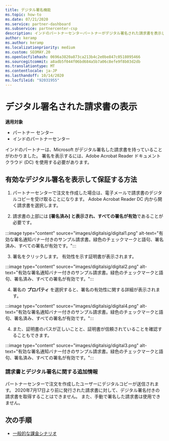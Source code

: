 ```yaml
---
title: デジタル署名機能
ms.topic: how-to
ms.date: 07/21/2020
ms.service: partner-dashboard
ms.subservice: partnercenter-csp
description: インドのパートナーセンターパートナーがデジタル署名された請求書を表示し、パートナーセンターで作成された注文の請求書のデジタルコピーを受信する方法について説明します。
author: keramp
ms.author: keramp
ms.localizationpriority: medium
ms.custom: SEOMAY.20
ms.openlocfilehash: 0696a3820a873ca213b4c2e0be847c0518095466
ms.sourcegitcommit: a8adb5f044f06bd684a5b7a06c8efe9f8b03d2db
ms.translationtype: MT
ms.contentlocale: ja-JP
ms.lasthandoff: 10/14/2020
ms.locfileid: "92031955"
---
```

# <a name="view-digitally-signed-invoices"></a>デジタル署名された請求書の表示

**適用対象**

- パートナー センター
- インドのパートナーセンター


インドのパートナーは、Microsoft がデジタル署名した請求書を持っていることがわかりました。 署名を表示するには、Adobe Acrobat Reader ドキュメントクラウド (DC) を使用する必要があります。

## <a name="how-to-view-and-insure-a-valid-digital-signature"></a>有効なデジタル署名を表示して保証する方法


1. パートナーセンターで注文を作成した場合は、電子メールで請求書のデジタルコピーを受け取ることになります。 Adobe Acrobat Reader DC 内から開く請求書を選択します。


2. 請求書の上部には **[署名済み] と表示され、すべての署名が有効**であることが必要です。
 
 :::image type="content" source="images/digitalsig/digital1.png" alt-text="有効な署名通知バナー付きのサンプル請求書。緑色のチェックマークと語句、署名済み、すべての署名が有効です。":::

3. 署名をクリックします。 有効性を示す証明書が表示されます。

:::image type="content" source="images/digitalsig/digital2.png" alt-text="有効な署名通知バナー付きのサンプル請求書。緑色のチェックマークと語句、署名済み、すべての署名が有効です。"::: 

4. 署名の **プロパティ** を選択すると、署名の有効性に関する詳細が表示されます。

:::image type="content" source="images/digitalsig/digital4.png" alt-text="有効な署名通知バナー付きのサンプル請求書。緑色のチェックマークと語句、署名済み、すべての署名が有効です。"::: 

4. また、証明書のパスが正しいことと、証明書が信頼されていることを確認することもできます。

 :::image type="content" source="images/digitalsig/digital3.png" alt-text="有効な署名通知バナー付きのサンプル請求書。緑色のチェックマークと語句、署名済み、すべての署名が有効です。":::

### <a name="additional-information-on-invoices-and-digital-signatures"></a>請求書とデジタル署名に関する追加情報

パートナーセンターで注文を作成したユーザーにデジタルコピーが送信されます。 2020年7月17日より前に発行された請求書に対して、デジタル署名付きの請求書を取得することはできません。 また、手動で署名した請求書は使用できません。

## <a name="next-steps"></a>次の手順

- [一般的な課金シナリオ](common-billing-scenarios.md)